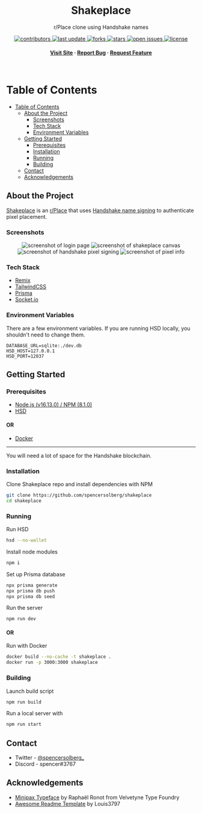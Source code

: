 <div align="center">
  <h1>Shakeplace</h1>
  
  <p>
    r/Place clone using Handshake names 
  </p>
  
  
<!-- Badges -->
<p>
  <a href="https://github.com/spencersolberg/shakeplace/graphs/contributors">
    <img src="https://img.shields.io/github/contributors/spencersolberg/shakeplace" alt="contributors" />
  </a>
  <a href="">
    <img src="https://img.shields.io/github/last-commit/spencersolberg/shakeplace" alt="last update" />
  </a>
  <a href="https://github.com/spencersolberg/shakeplace/network/members">
    <img src="https://img.shields.io/github/forks/spencersolberg/shakeplace" alt="forks" />
  </a>
  <a href="https://github.com/spencersolberg/shakeplace/stargazers">
    <img src="https://img.shields.io/github/stars/spencersolberg/shakeplace" alt="stars" />
  </a>
  <a href="https://github.com/spencersolberg/shakeplace/issues/">
    <img src="https://img.shields.io/github/issues/spencersolberg/shakeplace" alt="open issues" />
  </a>
  <a href="https://github.com/spencersolberg/shakeplace/blob/master/LICENSE">
    <img src="https://img.shields.io/github/license/spencersolberg/shakeplace.svg" alt="license" />
  </a>
</p>
   
<h4>
    <a href="https://shakeplace/">Visit Site</a>
  <span> · </span>
    <a href="https://github.com/spencersolberg/shakeplace/">Report Bug</a>
  <span> · </span>
    <a href="https://github.com/spencersolberg/shakeplace/">Request Feature</a>
  </h4>
</div>

<br />

<!-- Table of Contents -->
# Table of Contents

- [Table of Contents](#table-of-contents)
  - [About the Project](#about-the-project)
    - [Screenshots](#screenshots)
    - [Tech Stack](#tech-stack)
    - [Environment Variables](#environment-variables)
  - [Getting Started](#getting-started)
    - [Prerequisites](#prerequisites)
    - [Installation](#installation)
    - [Running](#running)
    - [Building](#building)
  - [Contact](#contact)
  - [Acknowledgements](#acknowledgements)

  

<!-- About the Project -->
## About the Project

[Shakeplace](https://shakeplace/) is an [r/Place](https://www.redditinc.com/blog/the-day-redditors-broke-the-internet-again) that uses [Handshake name signing](https://hsd-dev.org/api-docs/#signmessagewithname) to authenticate pixel placement.

<!-- Screenshots -->
### Screenshots

<div align="center"> 
  <img src="https://file.coffee/u/VAzz5ZJfYWNZqo.png" alt="screenshot of login page">
  <img src="https://file.coffee/u/wv5SFhEA9B6Qvp.png" alt="screenshot of shakeplace canvas" />
  <img src="https://file.coffee/u/6G7ARzdHJcqRqF.png" alt="screenshot of handshake pixel signing">
  <img src="https://file.coffee/u/upZOF3RmZ5y_g2.png" alt="screenshot of pixel info">
</div>


<!-- TechStack -->
### Tech Stack
  <ul>
    <li><a href="https://remix.run">Remix</a></li>
    <li><a href="https://tailwindcss.com/">TailwindCSS</a></li>
    <li><a href="https://www.prisma.io/">Prisma</a></li>
    <li><a href="https://socket.io/">Socket.io</a></li>
  </ul>




<!-- Env Variables -->
### Environment Variables

There are a few environment variables. If you are running HSD locally, you shouldn't need to change them.

```env
DATABASE_URL=sqlite:./dev.db
HSD_HOST=127.0.0.1
HSD_PORT=12037
```

<!-- Getting Started -->
## Getting Started

<!-- Prerequisites -->
### Prerequisites

* [Node.js (v16.13.0) / NPM (8.1.0)](https://github.com/nvm-sh/nvm)
* [HSD](https://github.com/handshake-org/hsd/blob/master/docs/install.md)

#### OR

* [Docker](https://docs.docker.com/get-docker/)

---
You will need a lot of space for the Handshake blockchain.

<!-- Installation -->
### Installation

Clone Shakeplace repo and install dependencies with NPM

```bash
git clone https://github.com/spencersolberg/shakeplace
cd shakeplace
```
   
<!-- Run Locally -->
### Running

Run HSD

```bash
hsd --no-wallet
```

Install node modules

```bash
npm i
```

Set up Prisma database

```bash
npx prisma generate
npx prisma db push
npx prisma db seed
```

Run the server

```bash
npm run dev
```

#### OR

Run with Docker

```bash
docker build --no-cache -t shakeplace .
docker run -p 3000:3000 shakeplace
```

<!-- Building -->
### Building

Launch build script

```bash
npm run build
```

Run a local server with

```bash
npm run start
```

<!-- Contact -->
## Contact

* Twitter - [@spencersolberg_](https://twitter.com/spencersolberg_)
* Discord - spencer#3767



<!-- Acknowledgments -->
## Acknowledgements


* [Minipax Typeface](https://www.velvetyne.fr/fonts/minipax/) by Raphaël Ronot from Velvetyne Type Foundry
* [Awesome Readme Template](https://github.com/Louis3797/awesome-readme-template) by Louis3797